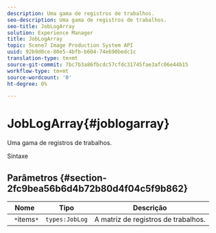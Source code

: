 ```yaml
---
description: Uma gama de registros de trabalhos.
seo-description: Uma gama de registros de trabalhos.
seo-title: JobLogArray
solution: Experience Manager
title: JobLogArray
topic: Scene7 Image Production System API
uuid: 92b9d0ce-80e5-4bfb-b604-74e690bedc1c
translation-type: tm+mt
source-git-commit: 7bc7b3a86fbcdc57cfdc31745fae3afc06e44b15
workflow-type: tm+mt
source-wordcount: '0'
ht-degree: 0%

---
```



# JobLogArray{#joblogarray}

Uma gama de registros de trabalhos.

Sintaxe

## Parâmetros {#section-2fc9bea56b6d4b72b80d4f04c5f9b862}

| Nome | Tipo | Descrição |
|---|---|---|
| ` *`items`*` | `types:JobLog` | A matriz de registros de trabalhos. |

